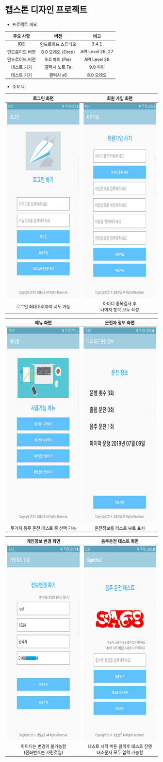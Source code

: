 # 캡스톤 디자인 프로젝트

* 프로젝트 개요

| 주요 사항 | 버전 | 비고 |
|:--------:|:--------:|:--------:|
| IDE | 안드로이드 스튜디오 | 3.4.1 |
| 안드로이드 버전 | 8.0 오레오 (Oreo) | API Level 26, 27 |
| 안드로이드 버전 | 9.0 파이 (Pie) | API Level 28 |
| 테스트 기기 | 갤럭시 노트 Fe | 9.0 파이 |
| 테스트 기기 | 갤럭시 s6 | 8.0 오레오 |

* 주요 Ui

| 로그인 화면 | 회원 가입 화면 |
| :--------: | :--------: |
|<img src="/result_images/login_page.jpg" width="360" height="640">|<img src="/result_images/register_page.jpg" width="360" height="640">|
| 로그인 최대 5회까지 시도 가능 | 아이디 중복검사 후<br> 나머지 항목 모두 작성 |

| 메뉴 화면 | 운전자 정보 화면 |
| :--------: | :--------: |
| <img src="/result_images/menu_page.jpg" width="360" height="640"> | <img src="/result_images/drive_info_page.jpg" width="360" height="640"> |
| 두가지 음주 운전 테스트 중 선택 가능 | 운전정보를 리스트 뷰로 표시 |

| 개인정보 변경 화면 | 음주운전 테스트 화면 | 
| :--------: | :--------: |
| <img src="/result_images/modify_info_page.jpg" width="360" height="640"> | <img src="/result_images/captcha_page.jpg" width="360" height="640"> |
| 아이디는 변경이 불가능함<br> (전화번호는 가린것임) | 테스트 시작 버튼 클릭후 테스트 진행<br> 대소문자 모두 입력 가능함 |
